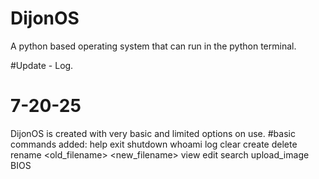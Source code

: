 # DijonOS
A python based operating system that can run in the python terminal.

#Update - Log.

# 7-20-25

DijonOS is created with very basic and limited options on use. 
  #basic commands added: 
  help
  exit
  shutdown
  whoami
  log
  clear
  create <filename>
  delete <filename>
  rename <old_filename> <new_filename>
  view <filename>
  edit <filename>
  search <keyword>
  upload_image <filename>
  BIOS
